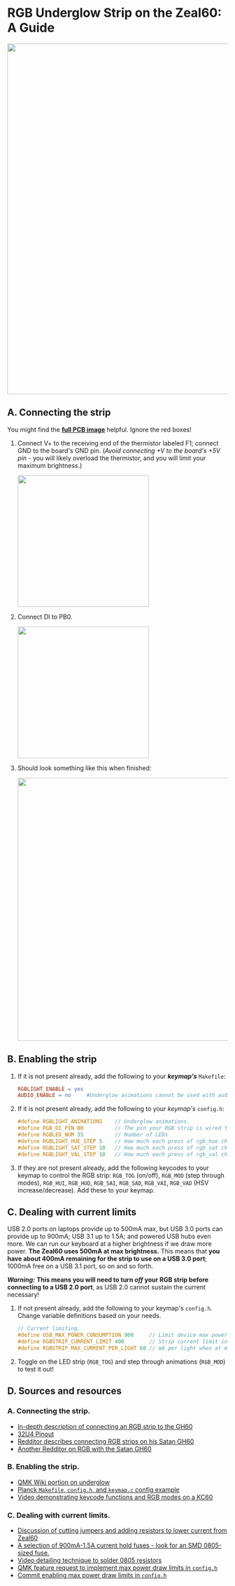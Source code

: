 # RGB Underglow Strip on the Zeal60: A Guide

<img src="https://i.imgur.com/UuUdOCb.jpg" width="800">

## A. Connecting the strip
You might find the [**full PCB image**](https://cdn.shopify.com/s/files/1/0490/7329/files/zeal60jumpers.png) helpful. Ignore the red boxes!

1. Connect V+ to the receiving end of the thermistor labeled F1; connect GND to the board's GND pin. (*Avoid connecting +V to the board's +5V pin* - you will likely overload the thermistor, and you will limit your maximum brightness.)

    <img src="https://i.imgur.com/jd7qivh.png" width="300">

2. Connect DI to PB0.

    <img src="https://i.imgur.com/BiMyMLv.jpg" width="300">
    
3. Should look something like this when finished:

    <img src="https://i.imgur.com/ngxYMuA.jpg" width="600">

## B. Enabling the strip
1. If it is not present already, add the following to your ***keymap's*** ```Makefile```:

    ```Makefile
    RGBLIGHT_ENABLE = yes
    AUDIO_ENABLE = no     #Underglow animations cannot be used with audio.
    ```
2. If it is not present already, add the following to your *keymap's* ```config.h```:

    ```c
    #define RGBLIGHT_ANIMATIONS    // Underglow animations. 
    #define RGB_DI_PIN B0          // The pin your RGB strip is wired to
    #define RGBLED_NUM 35          // Number of LEDs
    #define RGBLIGHT_HUE_STEP 5    // How much each press of rgb_hue changes hue
    #define RGBLIGHT_SAT_STEP 10   // How much each press of rgb_sat changes sat
    #define RGBLIGHT_VAL_STEP 10   // How much each press of rgb_val changes val
    ```
3. If they are not present already, add the following keycodes to your keymap to control the RGB strip: ```RGB_TOG``` (on/off), ```RGB_MOD``` (step through modes), ```RGB_HUI```, ```RGB_HUD```, ```RGB_SAI```, ```RGB_SAD```, ```RGB_VAI```, ```RGB_VAD``` (HSV increase/decrease). Add these to your keymap. 

## C. Dealing with current limits
USB 2.0 ports on laptops provide up to 500mA max, but USB 3.0 ports can provide up to 900mA; USB 3.1 up to 1.5A; and powered USB hubs even more. We can run our keyboard at a higher brightness if we draw more power. **The Zeal60 uses 500mA at max brightness.** This means that **you have about 400mA remaining for the strip to use on a USB 3.0 port**; 1000mA free on a USB 3.1 port, so on and so forth.

***Warning:*** **This means you will need to turn *off* your RGB strip before connecting to a USB 2.0 port**, as USB 2.0 cannot sustain the current necessary!

1. If not present already, add the following to your keymap's ```config.h```. Change variable definitions based on your needs.

    ```c
    // Current limiting.
    #define USB_MAX_POWER_CONSUMPTION 900     // Limit device max power consumption.
    #define RGBSTRIP_CURRENT_LIMIT 400        // Strip current limit in mA.
    #define RGBSTRIP_MAX_CURRENT_PER_LIGHT 60 // mA per light when at max brightness.
    ```
2. Toggle on the LED strip (```RGB_TOG```) and step through animations (```RGB_MOD```) to test it out!

## D. Sources and resources
### A. Connecting the strip.
* [In-depth description of connecting an RGB strip to the GH60](https://www.reddit.com/r/MechanicalKeyboards/comments/4d5or2/my_first_custom_build_satan_gh60_rbg_underglow_in/d1nz3o7/)
* [32U4 Pinout](https://40.media.tumblr.com/93b6bbd4113418c2b45459bb177e67c5/tumblr_mi49a20QMB1s5t695o1_1280.png)
* [Redditor describes connecting RGB strips on his Satan GH60](https://www.reddit.com/r/MechanicalKeyboards/comments/4hbjw4/finally_finished_my_satan_gh60_also_granite_o/d2qn8zx/?context=3)
* [Another Redditor on RGB with the Satan GH60](https://www.reddit.com/r/MechanicalKeyboards/comments/4ewzdx/gh60_satan_with_the_rgb_mod/d251uu6/ )

### B. Enabling the strip.
* [QMK Wiki portion on underglow](https://github.com/jackhumbert/qmk_firmware/wiki#rgb-under-glow-mod)
* [Planck ```Makefile```, ```config.h```, and ```keymap.c``` config example](https://github.com/jackhumbert/qmk_firmware/tree/master/keyboards/planck/keymaps/yang)
* [Video demonstrating keycode functions and RGB modes on a KC60](https://www.youtube.com/watch?v=VKrpPAHlisY)

### C. Dealing with current limits.
* [Discussion of cutting jumpers and adding resistors to lower current from Zeal60](https://www.reddit.com/r/MechanicalKeyboards/comments/5hou92/photos_zeal60_lets_just_say_santa_came_early_this/db23qid/)
* [A selection of 900mA-1.5A current hold fuses - look for an SMD 0805-sized fuse.](https://goo.gl/748avG)
* [Video detailing technique to solder 0805 resistors](https://www.youtube.com/watch?v=PU7wLcuqc-I&t=123s&list=FLheMlKEVQ5cmVXazUt6HrxQ&index=2)
* [QMK feature request to implement max power draw limits in ```config.h```](https://github.com/jackhumbert/qmk_firmware/issues/954)
* [Commit enabling max power draw limits in ```config.h```](https://github.com/jackhumbert/qmk_firmware/commit/83e613ad239459582ae28f78b6c81535b9b138d7)
